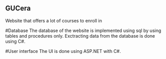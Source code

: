 ## GUCera ##
 Website that offers a lot of courses to enroll in
 
#Database
The database of the website is implemented using sql by using tables and procedures only.
Exctracting data from the database is done using C#.

#User interface
The UI is done using ASP.NET with C#.
